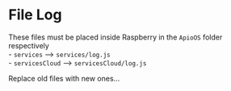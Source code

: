 # File Log

These files must be placed inside Raspberry in the `ApioOS` folder respectively<br>
      - `services` --> `services/log.js` <br>
      - `servicesCloud` --> `servicesCloud/log.js`
    
Replace old files with new ones...
